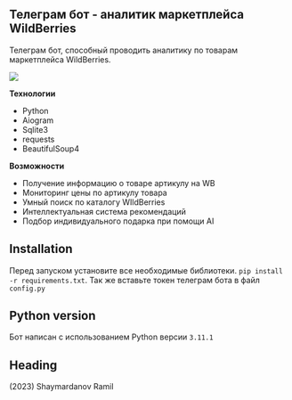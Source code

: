 ## Телеграм бот - аналитик маркетплейса WildBerries

Телеграм бот, способный проводить аналитику по товарам маркетплейса WildBerries.

![](https://github.com/lazybulbik/images/blob/main/wb_bot.jpg)

**Технологии**

 - Python
 - Aiogram
 - Sqlite3
 - requests
 - BeautifulSoup4

**Возможности**

 - Получение информацию о товаре артикулу на WB
 - Мониторинг цены по артикулу товара
 - Умный поиск по каталогу WIldBerries
 - Интеллектуальная система рекомендаций
 - Подбор индивидуального подарка при помощи AI
 
 ## Installation
 Перед запуском установите все необходимые библиотеки. `pip install -r requirements.txt`.
 Так же вставьте токен телеграм бота в файл `config.py`


## Python version
Бот написан с использованием Python версии `3.11.1`

## Heading
(2023) Shaymardanov Ramil
